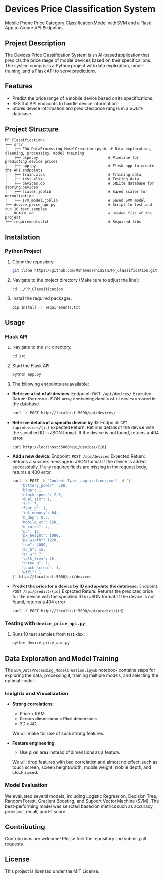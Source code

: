 # Devices Price Classification System
Mobile Phone Price Category Classification Model with SVM and a Flask App to Create API Endpoints.

## Project Description

The Devices Price Classification System is an AI-based application that predicts the price range of mobile devices based on their specifications. The system comprises a Python project with data exploration, model training, and a Flask API to serve predictions.

## Features

- Predict the price range of a mobile device based on its specifications.
- RESTful API endpoints to handle device information.
- Stores device information and predicted price ranges in a SQLite database.

## Project Structure

```plaintext
PP_Classification/
├── src/
│   ├── EDA_DataProcessing_ModelCreation.ipynb  # Data exploration, cleaning, processing, model training
│   ├── pipe.py                                # Pipeline for predicting device prices
│   ├── app.py                                 # Flask app to create the API endpoints
│   ├── train.xlsx                             # Training data
│   ├── test.xlsx                              # Testing data
│   ├── devices.db                             # SQLite database for storing devices
│   ├── scaler.joblib                          # Saved scaler for normalization
│   └── svm_model.joblib                       # Saved SVM model
├── device_price_api.py                        # Script to test and run 10 test samples
├── README.md                                  # Readme file of the project 
└── requirements.txt                           # Required libs
```

## Installation

### Python Project

1. Clone the repository:
    ```sh
    git clone https://github.com/MohamedYahiaSan/PP_Classification.git
    ```
2. Navigate to the project directory (Make sure to adjust the line):
    ```sh
    cd ../PP_Classification
    ```
3. Install the required packages:
    ```sh
    pip install -r requirements.txt
    ```

## Usage

### Flask API

1. Navigate to the `src` directory:
    ```sh
    cd src
    ```

2. Start the Flask API:
    ```sh
    python app.py
    ```

3. The following endpoints are available:

- **Retrieve a list of all devices**:
    Endpoint: `POST /api/devices/`
    Expected Return: Returns a JSON array containing details of all devices stored in the database.

    ```sh
    curl -X POST http://localhost:5000/api/devices/
    ```

- **Retrieve details of a specific device by ID**:
    Endpoint: `GET /api/devices/{id}`
    Expected Return: Returns details of the device with the specified ID in JSON format. If the device is not found, returns a 404 error.

    ```sh
    curl http://localhost:5000/api/devices/{id}
    ```

- **Add a new device**:
    Endpoint: `POST /api/devices`
    Expected Return: Returns a success message in JSON format if the device is added successfully. If any required fields are missing in the request body, returns a 400 error.

    ```sh
    curl -X POST -H "Content-Type: application/json" -d '{
        "battery_power": 500,
        "blue": 1,
        "clock_speed": 2.5,
        "dual_sim": 1,
        "fc": 5,
        "four_g": 1,
        "int_memory": 64,
        "m_dep": 0.5,
        "mobile_wt": 150,
        "n_cores": 4,
        "pc": 12,
        "px_height": 1080,
        "px_width": 1920,
        "ram": 4000,
        "sc_h": 15,
        "sc_w": 7,
        "talk_time": 20,
        "three_g": 1,
        "touch_screen": 1,
        "wifi": 1
    }' http://localhost:5000/api/devices
    ```

- **Predict the price for a device by ID and update the database**:
    Endpoint: `POST /api/predict/{id}`
    Expected Return: Returns the predicted price for the device with the specified ID in JSON format. If the device is not found, returns a 404 error
    ```sh
    curl -X POST http://localhost:5000/api/predict/{id}
    ```

### Testing with `device_price_api.py`

1. Runs 10 test samples from test.xlsx:
    ```sh
    python device_price_api.py
    ```

## Data Exploration and Model Training

The `EDA_DataProcessing_ModelCreation.ipynb` notebook contains steps for exploring the data, processing it, training multiple models, and selecting the optimal model.

### Insights and Visualization

- **Strong correlations**:
  - Price x RAM
  - Screen dimensions x Pixel dimensions
  - 3G x 4G
  
  We will make full use of such strong features.

- **Feature engineering**:
  - Use pixel area instead of dimensions as a feature.
  
  We will drop features with bad correlation and almost no effect, such as touch screen, screen height/width, mobile weight, mobile depth, and clock speed.

### Model Evaluation

We evaluated several models, including Logistic Regression, Decision Tree, Random Forest, Gradient Boosting, and Support Vector Machine (SVM). The best-performing model was selected based on metrics such as accuracy, precision, recall, and F1 score.

## Contributing

Contributions are welcome! Please fork the repository and submit pull requests.

## License

This project is licensed under the MIT License.
